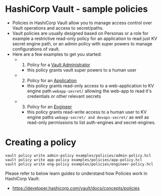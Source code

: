 # HashiCorp Vault - sample policies
- Policies in HashiCorp Vault allow you to manage access control over Vault operations and access to secret/paths.
- Vault policies are usually designed based on Personas or a role for example a restrictive read-only policy for an application to read just KV secret engine path, or an admin policy with super powers to manage configurations of vault.
- Here are a few examples to get you started:
  - 1. Policy for a [Vault Administrator](examples/policies/admin-policy.hcl)
      - this policy grants vault super powers to a human user
  - 2. Policy for an  [Application](examples/policies/app-policy.hcl)
      - this policy grants read-only access to a web-application to KV engine path `webapp-secret/` allowing the web-app to read it's credentials or other relevant secrets
  - 3. Policy for an [Engineer](examples/policies/engineer-policy.hcl)
      - this policy grants read-write access to a human user to KV engine paths `webapp-secret/ and devops-secret/` as well as read-only permissions to list auth-engines and secret-engines.

# Creating a policy
```
vault policy write admin-policy examples/policies/admin-policy.hcl
vault policy write app-policy examples/policies/app-policy.hcl
vault policy write eng-policy examples/policies/engineer-policy.hcl
```
Please refer to below learn guides to understand how Policies work in HashiCorp Vault:
- https://developer.hashicorp.com/vault/docs/concepts/policies

